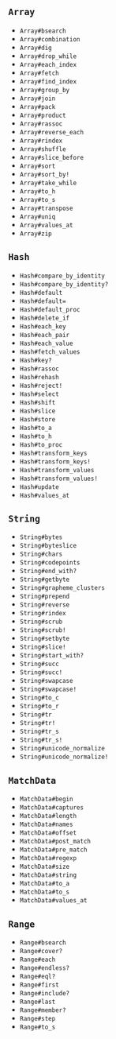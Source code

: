 ## `Array`

 - `Array#bsearch`
 - `Array#combination`
 - `Array#dig`
 - `Array#drop_while`
 - `Array#each_index`
 - `Array#fetch`
 - `Array#find_index`
 - `Array#group_by`
 - `Array#join`
 - `Array#pack`
 - `Array#product`
 - `Array#rassoc`
 - `Array#reverse_each`
 - `Array#rindex`
 - `Array#shuffle`
 - `Array#slice_before`
 - `Array#sort`
 - `Array#sort_by!`
 - `Array#take_while`
 - `Array#to_h`
 - `Array#to_s`
 - `Array#transpose`
 - `Array#uniq`
 - `Array#values_at`
 - `Array#zip`

## `Hash`

- `Hash#compare_by_identity`
- `Hash#compare_by_identity?`
- `Hash#default`
- `Hash#default=`
- `Hash#default_proc`
- `Hash#delete_if`
- `Hash#each_key`
- `Hash#each_pair`
- `Hash#each_value`
- `Hash#fetch_values`
- `Hash#key?`
- `Hash#rassoc`
- `Hash#rehash`
- `Hash#reject!`
- `Hash#select`
- `Hash#shift`
- `Hash#slice`
- `Hash#store`
- `Hash#to_a`
- `Hash#to_h`
- `Hash#to_proc`
- `Hash#transform_keys`
- `Hash#transform_keys!`
- `Hash#transform_values`
- `Hash#transform_values!`
- `Hash#update`
- `Hash#values_at`

## `String`

- `String#bytes`
- `String#byteslice`
- `String#chars`
- `String#codepoints`
- `String#end_with?`
- `String#getbyte`
- `String#grapheme_clusters`
- `String#prepend`
- `String#reverse`
- `String#rindex`
- `String#scrub`
- `String#scrub!`
- `String#setbyte`
- `String#slice!`
- `String#start_with?`
- `String#succ`
- `String#succ!`
- `String#swapcase`
- `String#swapcase!`
- `String#to_c`
- `String#to_r`
- `String#tr`
- `String#tr!`
- `String#tr_s`
- `String#tr_s!`
- `String#unicode_normalize`
- `String#unicode_normalize!`

## `MatchData`

- `MatchData#begin`
- `MatchData#captures`
- `MatchData#length`
- `MatchData#names`
- `MatchData#offset`
- `MatchData#post_match`
- `MatchData#pre_match`
- `MatchData#regexp`
- `MatchData#size`
- `MatchData#string`
- `MatchData#to_a`
- `MatchData#to_s`
- `MatchData#values_at`

## `Range`

- `Range#bsearch`
- `Range#cover?`
- `Range#each`
- `Range#endless?`
- `Range#eql?`
- `Range#first`
- `Range#include?`
- `Range#last`
- `Range#member?`
- `Range#step`
- `Range#to_s`
